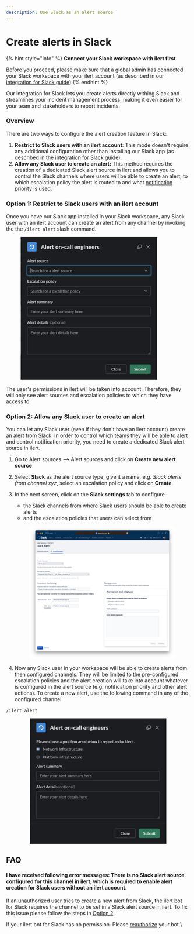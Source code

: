 ```yaml
---
description: Use Slack as an alert source
---
```


# Create alerts in Slack

{% hint style="info" %}
**Connect your Slack workspace with ilert first**

Before you proceed, please make sure that a global admin has connected your Slack workspace with your ilert account (as described in our [integration for Slack guide](./))
{% endhint %}

Our integration for Slack lets you create alerts directly withing Slack and streamlines your incident management process, making it even easier for your team and stakeholders to report incidents.

### Overview

There are two ways to configure the alert creation feature in Slack:

1. **Restrict to Slack users with an ilert account**: This mode doesn't require any additional configuration other than installing our Slack app (as described in the [integration for Slack guide](./)).&#x20;
2. **Allow any Slack user to create an alert:** This method requires the creation of a dedicated Slack alert source in ilert and allows you to control the Slack channels where users will be able to create an alert, to which escalation policy the alert is routed to and what [notification priority](../../alerting/alert-sources.md#customise-your-alerts-with-notification-priority) is used.&#x20;

### Option 1: Restrict to Slack users with an ilert account

Once you have our Slack app installed in your Slack workspace, any Slack user with an ilert account can create an alert from any channel by invoking the the `/ilert alert` slash command.

<figure><img src="../../.gitbook/assets/image (8).png" alt="" width="375"><figcaption></figcaption></figure>

The user's permissions in ilert will be taken into account. Therefore, they will only see alert sources and escalation policies to which they have access to.&#x20;

### Option 2: A**llow any Slack user to create an alert**

You can let any Slack user (even if they don't have an ilert account) create an alert from Slack. In order to control which teams they will be able to alert and control notification priority, you need to create a dedicated Slack alert source in ilert.

1. Go to Alert sources --> Alert sources and click on **Create new alert source**
2. Select **Slack** as the alert source type, give it a name, e.g. _Slack alerts from channel xyz_, select an escalation policy and click on **Create**.
3.  In the next screen, click on the **Slack settings** tab to configure

    * the Slack channels from where Slack users should be able to create alerts
    * and the escalation policies that users can select from





    <figure><img src="../../.gitbook/assets/Screenshot 2023-06-21 at 12.00.44.png" alt=""><figcaption></figcaption></figure>
4. Now any Slack user in your workspace will be able to create alerts from then configured channels. They will be limited to the pre-configured escalation policies and the alert creation will take into account whatever is configured in the alert source (e.g. notification priority and other alert actions). To create a new alert, use the following command in any of the configured channel&#x20;

```
/ilert alert
```

<div align="center">

<figure><img src="../../.gitbook/assets/image (1).png" alt="" width="375"><figcaption></figcaption></figure>

</div>

## FAQ

#### **I have received following error messages:** There is no Slack alert source configured for this channel in ilert, which is required to enable alert creation for Slack users without an ilert account.

If an unauthorized user tries to create a new alert from Slack, the ilert bot for Slack requires the channel to be set in a Slack alert source in ilert. To fix this issue please follow the steps in [Option 2](create-alerts-in-slack.md#option-2-allow-any-slack-user-to-create-an-alert).

If your ilert bot for Slack has no permission. Please [reauthorize](./#re-authorizing-your-slack-workspace) your bot.\
